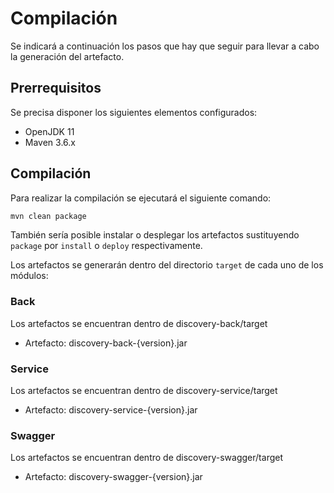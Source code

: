 # Compilación

Se indicará a continuación los pasos que hay que seguir para llevar a cabo la generación del artefacto.

## Prerrequisitos

Se precisa disponer los siguientes elementos configurados:

* OpenJDK 11
* Maven 3.6.x

## Compilación

Para realizar la compilación se ejecutará el siguiente comando:

```bash
mvn clean package
```

También sería posible instalar o desplegar los artefactos sustituyendo `package` por `install` o `deploy` respectivamente.

Los artefactos se generarán dentro del directorio `target` de cada uno de los módulos:

### Back

Los artefactos se encuentran dentro de discovery-back/target

* Artefacto: discovery-back-{version}.jar

### Service

Los artefactos se encuentran dentro de discovery-service/target

* Artefacto: discovery-service-{version}.jar

### Swagger

Los artefactos se encuentran dentro de discovery-swagger/target

* Artefacto: discovery-swagger-{version}.jar
